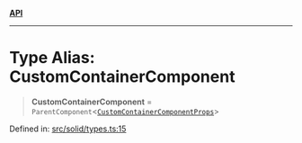 [**API**](../../API.md)

***

# Type Alias: CustomContainerComponent

> **CustomContainerComponent** = `ParentComponent`\<[`CustomContainerComponentProps`](../interfaces/CustomContainerComponentProps.md)\>

Defined in: [src/solid/types.ts:15](https://github.com/inokawa/virtua/blob/e20a4f47afebc2fcd9b1badc4340caba09d9d952/src/solid/types.ts#L15)
